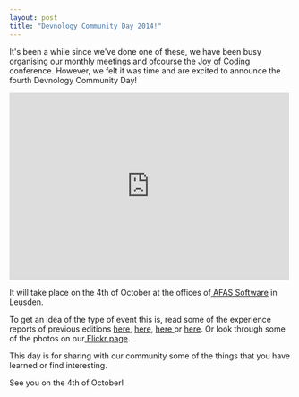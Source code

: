 ```yaml
---
layout: post
title: "Devnology Community Day 2014!"
---
```


It's been a while since we've done one of these, we have been busy organising our monthly meetings and ofcourse the [Joy of Coding ](http://JoyOfCoding.org)conference. However, we felt it was time and are excited to announce the fourth Devnology Community Day!

<iframe src="https://www.flickr.com/photos/devnology/4087496508/in/set-72157622762810848/player/" mce_src="https://www.flickr.com/photos/devnology/4087496508/in/set-72157622762810848/player/" allowfullscreen="" webkitallowfullscreen="" mozallowfullscreen="" oallowfullscreen="" msallowfullscreen="" frameborder="0" height="334" width="500"></iframe>

It will take place on the 4th of October at the offices of[ AFAS Software](http://www.afas.nl) in Leusden.

To get an idea of the type of event this is, read some of the experience reports of previous editions [here](nl/blog/7-verslagen/212-review-community-day-2012), [here](nl/blog/7-verslagen/209-community-day-2012-report), [here ](nl/blog/7-verslagen/141-verslag-community-day-2010)or [here](nl/blog/7-verslagen/140-community-day-2010-socializen-kennisslurpen-en-antischaap). Or look through some of the photos on our[ Flickr page](https://www.flickr.com/photos/devnology/sets/).

This day is for sharing with our community some of the things that you have learned or find interesting.&nbsp;

See you on the 4th of October!
